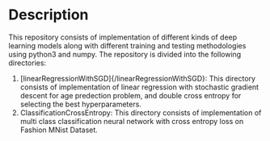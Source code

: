 # Description
This repository consists of implementation of different kinds of deep learning models along with different training and testing methodologies using python3 and numpy.
The repository is divided into the following directories:
1. [linearRegressionWithSGD]{/linearRegressionWithSGD}: This directory consists of implementation of linear regression with stochastic gradient descent for age predection problem, and double cross entropy for selecting the best hyperparameters.
2. ClassificationCrossEntropy: This directory consists of implementation of multi class classification neural network with cross entropy loss on Fashion MNist Dataset.



